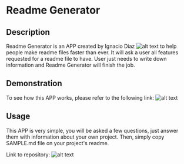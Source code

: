 # Readme Generator

## Description 

Readme Generator is an APP created by Ignacio Diaz ![alt text](https://github.com/imIgnacio) to help people make readme files faster than ever. It will ask a user all features requested for a readme file to have. User just needs to write down information and Readme Generator will finish the job.

## Demonstration

To see how this APP works, please refer to the following link: 
![alt text](https://youtu.be/sGCQPRaSKFY)

## Usage

This APP is very simple, you will be asked a few questions, just answer them with information about your own project. Then, simply copy SAMPLE.md file on your project's readme.

Link to repository:
![alt text](https://github.com/imIgnacio/readme_generator)
